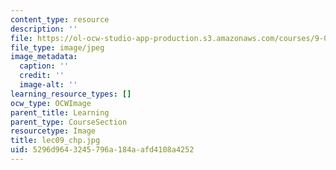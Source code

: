 ```yaml
---
content_type: resource
description: ''
file: https://ol-ocw-studio-app-production.s3.amazonaws.com/courses/9-00sc-introduction-to-psychology-fall-2011/5296d9643245796a184aafd4108a4252_lec09_chp.jpg
file_type: image/jpeg
image_metadata:
  caption: ''
  credit: ''
  image-alt: ''
learning_resource_types: []
ocw_type: OCWImage
parent_title: Learning
parent_type: CourseSection
resourcetype: Image
title: lec09_chp.jpg
uid: 5296d964-3245-796a-184a-afd4108a4252
---
```

